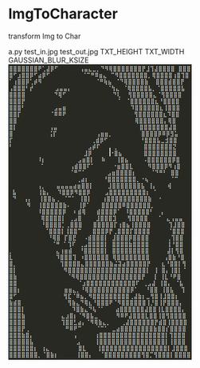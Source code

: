# ImgToCharacter
transform Img to Char

 

a.py test_in.jpg test_out.jpg TXT_HEIGHT TXT_WIDTH GAUSSIAN_BLUR_KSIZE 
![image](https://github.com/YuaCC/ImgToCharacter/blob/master/example.png)
